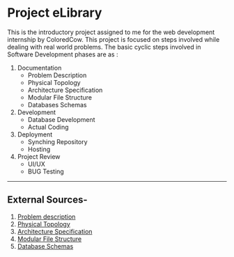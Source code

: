 # Project eLibrary
This is the introductory project assigned to me for the web development internship by ColoredCow. 
This project is focused on steps involved while dealing with real world problems.
The basic cyclic steps involved in Software Development phases are as :
1. Documentation
  	+ Problem Description
  	+ Physical Topology
  	+ Architecture Specification
  	+ Modular File Structure
  	+ Databases Schemas
2. Development
  	+ Database Development
  	+ Actual Coding
3. Deployment
	+ Synching Repository 
	+ Hosting
4. Project Review 
	+ UI/UX
	+ BUG Testing

***********
## External Sources-

1. [Problem description](https://docs.google.com/document/d/1OeNWKKUx3gUOSr0-32t4WDN_aok-eDfHzm0618eBuuI/edit?usp=sharing)
2. [Physical Topology](https://docs.google.com/presentation/d/1xq9DzfEkWT1oXf8V4pMKOucN9qwNzPG29axb_u3Ai2M/edit?usp=sharing) 
3. [Architecture Specification](https://docs.google.com/presentation/d/1yf0QuMKHX7RwioYfK_fCsBkwWwwwoxzCbnHKDWsNqo4/edit?usp=sharing)
4. [Modular File Structure](https://docs.google.com/document/d/19blzS00-6DcwEWzTMUK-HudGA_TlTq-esAULoZ5Fph8/edit?usp=sharing)
5. [Database Schemas](https://docs.google.com/presentation/d/17iSCTSeeP3FcZDFDQBVWUOUzzHwWxi_ZSSeh7f65gOM/edit?usp=sharing
)